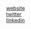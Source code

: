 [website](https://sudonick.dev)<br/>
[twitter](https://x.com/sudonick16)<br/>
[linkedin](https://www.linkedin.com/in/sudo-nick/)
